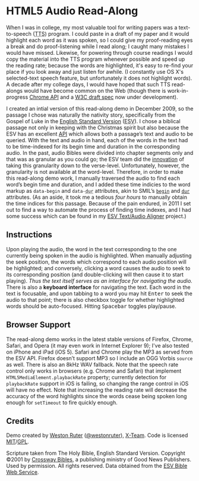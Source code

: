 <h1>HTML5 Audio Read-Along</h1>
<p>When I was in college, my most valuable tool for writing papers was a text-to-speech (<abbr title="text-to-speech">TTS</abbr>) program. I could paste in a draft of my paper and it would highlight each word as it was spoken, so I could give my proof-reading eyes a break and do proof-listening while I read along; I caught many mistakes I would have missed. Likewise, for powering through course readings I would copy the material into the TTS program whenever possible and speed up the reading rate; because the words are highlighted, it's easy to re-find your place if you look away and just listen for awhile. (I constantly use OS X's selected-text speech feature, but unfortunately it does not highlight words). A decade after my college days, I would have hoped that such TTS read-alongs would have become common on the Web (though there is work-in-progress <a title="chrome.tts Google Chrome Extensions API" href="http://code.google.com/chrome/extensions/tts.html">Chrome API</a> and a <a href="http://lists.w3.org/Archives/Public/public-xg-htmlspeech/2011Feb/att-0022/htmltts-draft.html" title="HTML Text to Speech (TTS) API Specification">W3C draft spec</a> now under development).</p>

<p>I created an intial version of this read-along demo in December 2009, so the passage I chose was naturally the nativity story, specifically from the Gospel of Luke in the <a href="http://www.esv.org/" target="_blank">English Standard Version</a> (<abbr title="English Standard Version">ESV</abbr>). I chose a biblical passage not only in keeping with the Christmas spirit but also because the ESV has an excellent <a href="http://www.esvapi.org/" target="_blank">API</a> which allows both a passage’s text and audio to be queried. With the text and audio in hand, each of the words in the text had to be time-indexed for its begin time and duration in the corresponding audio. In the past, audio Bibles were divided into chapter segments only and that was as granular as you could go; the ESV team did the <a title="The Development of Verse-Level Audio at the ESV Online Edition" href="http://www.gnpcb.org/esv/share/about/audio/">innovation</a> of taking this granularity down to the verse-level. Unfortunately, however, the granularity is not available at the word-level. Therefore, in order to make this read-along demo work, I manually traversed the audio to find each word’s begin time and duration, and I added these time indicies to the word markup as <code>data-begin</code> and <code>data-<abbr title="duration">dur</abbr></code> attributes, akin to SMIL’s <a title="SMIL 3.0 smilText: The begin Attribute" href="http://www.w3.org/TR/SMIL3/smil-text.html#adef-textBegin" target="_blank"><code>begin</code></a> and <a title="SMIL 3.0 smilText: dur" href="http://www.w3.org/TR/SMIL3/smil-text.html#q75" target="_blank"><abbr title="duration"><code>dur</code></abbr></a> attributes. (As an aside, it took me a tedious <em>four hours</em> to manually obtain the time indices for this passage. Because of the pain endured, in 2011 I set out to find a way to automate the process of finding time indexes, and I had some success which can be found in my <a href="https://github.com/westonruter/esv-text-audio-aligner">ESV Text/Audio Aligner</a> project.)</p>

<h2>Instructions</h2>
<p>Upon playing the audio, the word in the text corresponding to the one currently being spoken in the audio is highlighted. When manually adjusting the seek position, the words which correspond to each audio position will be highlighted; and conversely, clicking a word causes the audio to seek to its corresponding position (and double-clicking will then cause it to start playing). <em>Thus the text itself serves as an interface for navigating the audio.</em> There is also a <strong>keyboard interface</strong> for navigating the text. Each word in the text is focusable, and upon tabbing to a word you may hit <kbd>Enter</kbd> to seek the audio to that point; there is also checkbox toggle for whether highlighted words should be auto-focused. Hitting <kbd>Spacebar</kbd> toggles play/pause.</p>

<h2>Browser Support</h2>
<p>The read-along demo works in the latest stable versions of Firefox, Chrome, Safari, and Opera (it may even work in Internet Explorer 9); I've also tested on iPhone and iPad (iOS 5). Safari and Chrome play the MP3 as served from the ESV API. Firefox doesn’t support MP3 so I include an OGG Vorbis <code>source</code> as well. There is also an 8kHz WAV fallback. Note that the speech rate control only works in browsers (e.g. Chrome and Safari) that implement <code>HTML5MediaElement.playbackRate</code> property; currently detection for <code>playbackRate</code> support in iOS is failing, so changing the range control in iOS will have no effect. Note that increasing the reading rate will decrease the accuracy of the word highlights since the words cease being spoken long enough for <code>setTimeout</code> to fire quickly enough.</p>

<h2>Credits</h2>
<p>Demo created by <a href="https://plus.google.com/113853198722136596993" rel="author">Weston Ruter</a> (<a href="https://twitter.com/westonruter">@westonruter</a>), <a href="http://x-team.com/" title="My employer">X-Team</a>. Code is licensed <a href="http://www.opensource.org/licenses/MIT" rel="license">MIT</a>/<a href="http://www.gnu.org/licenses/gpl.html" rel="license">GPL</a>.</p>
<p>Scripture taken from The Holy Bible, English Standard Version. Copyright ©2001 by <a href="http://www.crosswaybibles.org" target="_blank">Crossway Bibles</a>, a publishing ministry of Good News Publishers. Used by permission. All rights reserved. Data obtained from the <a href="http://www.gnpcb.org/esv/share/services/" target="_blank">ESV Bible Web Service</a>.
